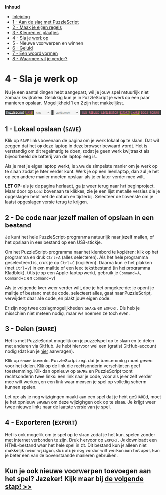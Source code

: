 **Inhoud**

- [Inleiding](index.md)
- [1 - Aan de slag met PuzzleScript](1-aan-de-slag-met-puzzlescript.md)
- [2 - Maak je eigen regels](2-maak-je-eigen-regels.md)
- [3 - Kleuren en plaatjes](3-kleuren-en-plaatjes.md)
- [4 - Sla je werk op](4-sla-je-werk-op.md)
- [5 - Nieuwe voorwerpen en winnen](5-nieuwe-voorwerpen-en-winnen.md)
- [6 - Geluid](6-geluid.md)
- [7 - Een woord vormen](7-een-woord-vormen.md)
- [8 - Waarmee wil je verder?](8-waarmee-verder.md)

# 4 - Sla je werk op

Nu je een aantal dingen hebt aangepast, wil je jouw spel natuurlijk niet zomaar kwijtraken. Gelukkig kun je in PuzzleScript je werk op een paar manieren opslaan. Mogelijkheid 1 en 2 zijn het makkelijkst.

<img src="images/puzzlescript-header-save.png" />

## 1 - Lokaal opslaan (`SAVE`)

Klik op `SAVE` links bovenaan de pagina om je werk lokaal op te slaan. Dat wil zeggen dat het op deze laptop in deze browser bewaard wordt. Het is verstandig om dit regelmatig te doen, zodat je geen werk kwijtraakt als bijvoorbeeld de batterij van de laptop leeg is.

Als je met je eigen laptop werkt, is `SAVE` de simpelste manier om je werk op te slaan zodat je later verder kunt. Werk je op een leenlaptop, dan zul je het op een andere manier moeten opslaan als je er later verder mee wilt.

**LET OP:** als je de pagina herlaadt, ga je weer terug naar het beginproject. Maar door op `Load` bovenaan te klikken, zie je een lijst met alle versies die je opgeslagen hebt met de datum en tijd erbij. Selecteer de bovenste om je laatst opgeslagen versie terug te krijgen.

## 2 - De code naar jezelf mailen of opslaan in een bestand

Je kunt het hele PuzzleScript-programma natuurlijk naar jezelf mailen, of het opslaan in een bestand op een USB-stickje.

Om het PuzzleScript-programma naar het klembord te kopi&euml;ren: klik op het programma en druk `Ctrl`+`A` (alles selecteren). Als het hele programma geselecteerd is, druk je op `Ctrl`+`C` (kopiëren). Daarna kun je het plakken (met `Ctrl`+`V`) in een mailtje of een leeg tekstbestand (in het programma Kladblok). (Als je op een Apple-laptop werkt, gebruik je `Command`+`A`, `Command`+`C` en `Command`+`V`)

Als je volgende keer weer verder wilt, doe je het omgekeerde: je opent je mailtje of bestand met de code, selecteert alles, gaat naar PuzzleScript, verwijdert daar alle code, en plakt jouw eigen code.

Er zijn nog twee opslagmogelijkheden: `SHARE` en `EXPORT`. Die heb je misschien niet meteen nodig, maar we noemen ze toch even.

## 3 - Delen (`SHARE`)

Het is met PuzzleScript mogelijk om je puzzelspel op te slaan en te delen met anderen via GitHub. Je hebt hiervoor wel een (gratis) GitHub-account nodig (dat kun je <a href='https://github.com/signup' target='_blank'>hier</a> aanvragen).

Klik op `SHARE` bovenin. PuzzleScript zegt dat je toestemming moet geven voor het delen. Klik op de link die rechtsonderin verschijnt en geef toestemming. Klik dan opnieuw op `SHARE` en PuzzleScript toont rechtsonderin twee links: een link naar je code, voor als je er zelf verder mee wilt werken, en een link waar mensen je spel op volledig scherm kunnen spelen.

Let op: als je nog wijzigingen maakt aan een spel dat je hebt ge`SHARE`d, moet je het opnieuw `SHARE`n om deze wijzigingen ook op te slaan. Je krijgt weer twee nieuwe links naar de laatste versie van je spel.

## 4 - Exporteren (`EXPORT`)

Het is ook mogelijk om je spel op te slaan zodat je het kunt spelen zonder met internet verbonden te zijn. Druk hiervoor op `EXPORT`. Je downloadt een HTML-bestand waar het hele spel in zit. Dit bestand kun je alleen niet makkelijk meer wijzigen, dus als je nog verder wilt werken aan het spel, kun je beter een van de bovenstaande manieren gebruiken.

## Kun je ook nieuwe voorwerpen toevoegen aan het spel? Jazeker! Kijk maar bij [de volgende stap! >>](5-nieuwe-voorwerpen-en-winnen.md)